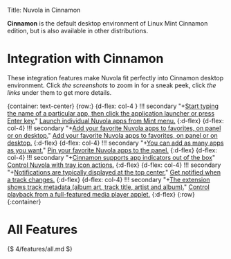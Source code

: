 Title: Nuvola in Cinnamon

**Cinnamon** is the default desktop environment of Linux Mint Cinnamon edition, but is also available in other distributions.

Integration with Cinnamon
=========================

These integration features make Nuvola fit perfectly into Cinnamon desktop environment.
Click *the screenshots* to zoom in for a sneak peek, click *the links* under them to get more details.

{container: text-center}
{row:}
{d-flex: col-4 }
!!! secondary "+[Start typing the name of a particular app, then click the application launcher or press Enter key.](:images/4/desktops/cinnamon/mint_menu.png|330)"
    [Launch individual Nuvola apps from Mint menu.](:4/desktop_launchers.html#mint-menu)
{:d-flex}
{d-flex: col-4}
!!! secondary "+[Add your favorite Nuvola apps to favorites, on panel or on desktop.](:images/4/desktops/cinnamon/menu_add_to_favorites.png|330)"
    [Add your favorite Nuvola apps to favorites, on panel or on desktop.](:4/desktop_launchers.html#mint-menu)
{:d-flex}
{d-flex: col-4}
!!! secondary "+[You can add as many apps as you want.](:images/4/desktops/cinnamon/apps_pinned_to_panel.png|330)"
    [Pin your favorite Nuvola apps to the panel.](:4/desktop_launchers.html#cinnamon-panel)
{:d-flex}
{d-flex: col-4}
!!! secondary "+[Cinnamon supports app indicators out of the box](:images/4/desktops/cinnamon/tray_icon.png|330)"
    [Control Nuvola with tray icon actions.](:4/tray_icon.html#cinnamon)
{:d-flex}
{d-flex: col-4}
!!! secondary "+[Notifications are typically displayed at the top center.](:images/4/desktops/cinnamon/notification.png|330)"
    [Get notified when a track changes.](:4/notifications.html#cinnamon)
{:d-flex}
{d-flex: col-4}
!!! secondary "+[The extension shows track metadata (album art, track title, artist and album).](:images/4/desktops/cinnamon/mpris.png|330)"
    [Control playback from a full-featured media player applet.](:4/mpris.html#cinnamon)
{:d-flex}
{:row}
{:container}

All Features
============

{$ 4/features/all.md $}

